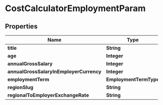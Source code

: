 

# CostCalculatorEmploymentParam


## Properties

| Name | Type | Description | Notes |
|------------ | ------------- | ------------- | -------------|
|**title** | **String** |  |  [optional] |
|**age** | **Integer** |  |  [optional] |
|**annualGrossSalary** | **Integer** |  |  [optional] |
|**annualGrossSalaryInEmployerCurrency** | **Integer** |  |  [optional] |
|**employmentTerm** | **EmploymentTermType** |  |  [optional] |
|**regionSlug** | **String** |  |  |
|**regionalToEmployerExchangeRate** | **String** |  |  [optional] |



